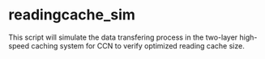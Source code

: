 # readingcache_sim

This script will simulate the data transfering process in the two-layer high-speed caching system for CCN to verify optimized reading cache size.
